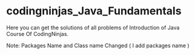 # codingninjas_Java_Fundamentals
Here you can get the solutions of all problems of Introduction of Java Course Of CodingNinjas.

Note: Packages Name and Class name Changed ( I add packages name )
